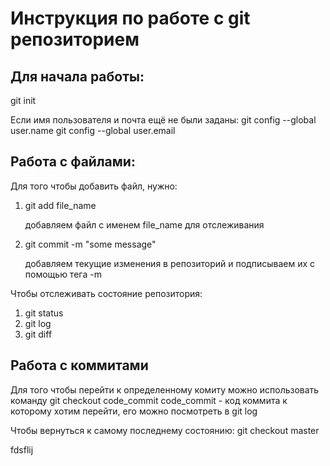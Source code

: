 #  Инструкция по работе с git репозиторием

## Для начала работы:
git init

Если имя пользователя и почта ещё не были заданы:
git config --global user.name
git config --global user.email


## Работа с файлами:
Для того чтобы добавить файл, нужно:
1. git add file_name

    добавляем файл с именем file_name для отслеживания
2. git commit -m "some message"

    добавляем текущие изменения в репозиторий и подписываем их с помощью тега -m

Чтобы отслеживать состояние репозитория:
1. git status
2. git log
3. git diff


## Работа с коммитами
Для того чтобы перейти к определенному комиту можно использовать команду 
git checkout code_commit
    code_commit - код коммита к которому хотим перейти, его можно посмотреть в git log

Чтобы вернуться к самому последнему состоянию:
git checkout master

fdsflij